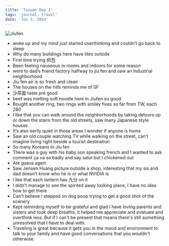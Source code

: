 ```yaml
---
title: 'Taiwan Day 3'
tags: 'journal, travel'
date: 'Jun 3, 2024'
---
```


![Jiufen](/images/twday3.jpeg)

- woke up and my mind just started overthinking and couldn’t go back to sleep
- Why do many buildings here have tiles outside
- First time trying 抓包
- Been feeling nauseous in rooms and indoors for some reason
- went to dad’s friend factory halfway to jiu fen and saw an industrial neighborhood
- Jiu fen air is so fresh and clean
- The houses on the hills reminds me of SF
- 沙茶面 taste pre good
- beef was melting soft noodle here in Jiufen so good
- Bought another ring, two rings with smiley fives so far from TW, each 280
- I like that you can walk around the neighborhoods by taking detours up or down the stairs from the old streets, saw many Japanese style houses
- It’s also eerily quiet in those areas I wonder if anyone is home
- Saw an old couple watching TV while walking on the street, can’t imagine living right beside a tourist destination
- So many Koreans in Jiu fen
- There was a guy with his baby son speaking french and I wanted to ask comment ça va so badly and say salut but I chickened out
- Ate guava again
- Saw Jensen Huang picture outside a shop, interesting that my sis and dad doesn’t know who he is or what NVIDIA is
- I like that each lantern has 九分 on it
- I didn’t manage to see the spirited away looking place, I have no idea how to get there
- Can’t believe I stepped on dog poop trying to get a good shot of the scenery
- Kept reminding myself to be grateful and glad I have loving parents and sisters and took deep breaths, it helped me appreciate and evaluate and overthink less. But if I can't be present that means there's still something unresolved that I have to deal with.
- Traveling is great because it gets you in the mood and environment to talk to your family and have good conversations that you wouldn't otherwise.
